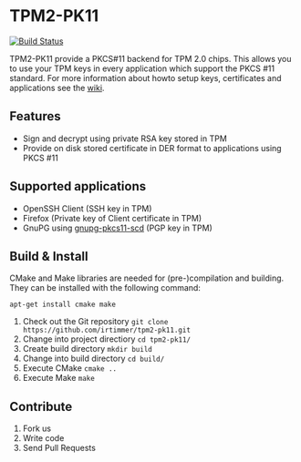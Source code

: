 TPM2-PK11
==========

[![Build Status](https://travis-ci.org/irtimmer/tpm2-pk11.svg?branch=master)](https://travis-ci.org/irtimmer/tpm2-pk11)

TPM2-PK11 provide a PKCS#11 backend for TPM 2.0 chips.
This allows you to use your TPM keys in every application which support the PKCS #11 standard.
For more information about howto setup keys, certificates and applications see the [wiki](https://github.com/irtimmer/tpm2-pk11/wiki).

## Features

- Sign and decrypt using private RSA key stored in TPM
- Provide on disk stored certificate in DER format to applications using PKCS #11

## Supported applications

- OpenSSH Client (SSH key in TPM)
- Firefox (Private key of Client certificate in TPM)
- GnuPG using [gnupg-pkcs11-scd](https://github.com/alonbl/gnupg-pkcs11-scd) (PGP key in TPM)

## Build & Install

CMake and Make libraries are needed for (pre-)compilation and building.
They can be installed with the following command:

`apt-get install cmake make`

1. Check out the Git repository `git clone https://github.com/irtimmer/tpm2-pk11.git`
2. Change into project directiory `cd tpm2-pk11/`
3. Create build directory `mkdir build`
4. Change into build directory `cd build/`
5. Execute CMake `cmake ..`
6. Execute Make `make`

## Contribute

1. Fork us
2. Write code
3. Send Pull Requests
